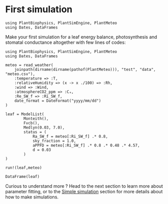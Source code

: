 # First simulation

```@setup usepkg
using PlantBiophysics, PlantSimEngine, PlantMeteo
using Dates, DataFrames
```

Make your first simulation for a leaf energy balance, photosynthesis and stomatal conductance altogether with few lines of codes:

```@example usepkg
using PlantBiophysics, PlantSimEngine, PlantMeteo
using Dates, DataFrames

meteo = read_weather(
    joinpath(dirname(dirname(pathof(PlantMeteo))), "test", "data", "meteo.csv"),
    :temperature => :T,
    :relativeHumidity => (x -> x ./100) => :Rh,
    :wind => :Wind,
    :atmosphereCO2_ppm => :Cₐ,
    :Re_SW_f => :Ri_SW_f,
    date_format = DateFormat("yyyy/mm/dd")
)

leaf = ModelList(
        Monteith(),
        Fvcb(),
        Medlyn(0.03, 7.0),
        status = (
            Ra_SW_f = meteo[:Ri_SW_f] .* 0.8,
            sky_fraction = 1.0,
            aPPFD = meteo[:Ri_SW_f] .* 0.8 .* 0.48 .* 4.57,
            d = 0.03
        )
)

run!(leaf,meteo)

DataFrame(leaf)
```

Curious to understand more ? Head to the next section to learn more about parameter fitting, or to the [Simple simulation](@ref) section for more details about how to make simulations.
